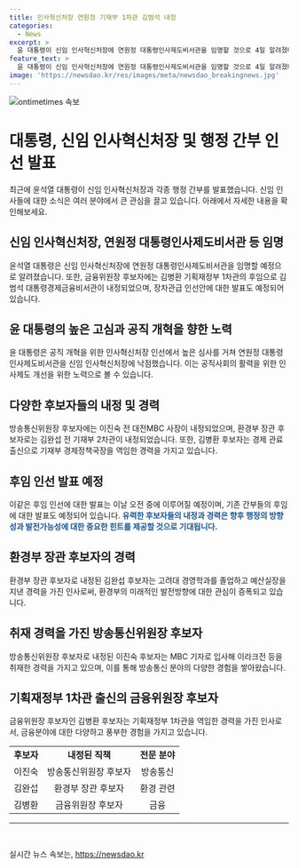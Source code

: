 ```yaml
---
title: 인사혁신처장 연원정 기재부 1차관 김범석 내정
categories:
  - News
excerpt: >
  윤 대통령이 신임 인사혁신처장에 연원정 대통령인사제도비서관을 임명할 것으로 4일 알려졌다. 김병환 기획재정부 1차관이 금융위원장 후보자에 내정되었고, 김범석 대통령경제금융비서관이 후임으로 내정됐다. 이에 따라 윤 대통령은 장차관급 인선안을 발표할 예정이며, 이들의 인선은 인사제도 개선을 위한 대통령의 노력으로 전망된다. 또한, 방송통신위원장 후보자로는 이진숙 전 대전MBC 사장을, 환경부 장관 후보자로는 김완섭 전 기재부 2차관을 내정했다.
feature_text: >
  윤 대통령이 신임 인사혁신처장에 연원정 대통령인사제도비서관을 임명할 것으로 4일 알려졌다. 김병환 기획재정부 1차관이 금융위원장 후보자에 내정되었고, 김범석 대통령경제금융비서관이 후임으로 내정됐다. 이에 따라 윤 대통령은 장차관급 인선안을 발표할 예정이며, 이들의 인선은 인사제도 개선을 위한 대통령의 노력으로 전망된다. 또한, 방송통신위원장 후보자로는 이진숙 전 대전MBC 사장을, 환경부 장관 후보자로는 김완섭 전 기재부 2차관을 내정했다.
image: 'https://newsdao.kr/res/images/meta/newsdao_breakingnews.jpg'
---
```


<p><img src="https://newsdao.kr/res/images/meta/newsdao_breakingnews.jpg" alt="ontimetimes 속보" /></p>

<h1>대통령, 신임 인사혁신처장 및 행정 간부 인선 발표</h1>

<p data-ke-size="size16">최근에 윤석열 대통령이 신임 인사혁신처장과 각종 행정 간부를 발표했습니다. 신임 인사들에 대한 소식은 여러 분야에서 큰 관심을 끌고 있습니다. 아래에서 자세한 내용을 확인해보세요.</p>

<h2>신임 인사혁신처장, 연원정 대통령인사제도비서관 등 임명</h2>

<p>윤석열 대통령은 신임 인사혁신처장에 연원정 대통령인사제도비서관을 임명할 예정으로 알려졌습니다. 또한, 금융위원장 후보자에는 김병환 기획재정부 1차관의 후임으로 김범석 대통령경제금융비서관이 내정되었으며, 장차관급 인선안에 대한 발표도 예정되어 있습니다.</p>

<h2>윤 대통령의 높은 고심과 공직 개혁을 향한 노력</h2>

<p>윤 대통령은 공직 개혁을 위한 인사혁신처장 인선에서 높은 심사를 거쳐 연원정 대통령인사제도비서관을 신임 인사혁신처장에 낙점했습니다. 이는 공직사회의 활력을 위한 인사제도 개선을 위한 노력으로 볼 수 있습니다.</p>

<h2>다양한 후보자들의 내정 및 경력</h2>

<p>방송통신위원장 후보자에는 이진숙 전 대전MBC 사장이 내정되었으며, 환경부 장관 후보자로는 김완섭 전 기재부 2차관이 내정되었습니다. 또한, 김병환 후보자는 경제 관료 출신으로 기재부 경제정책국장을 역임한 경력을 가지고 있습니다.</p>

<h2>후임 인선 발표 예정</h2>

<p>이같은 후임 인선에 대한 발표는 이날 오전 중에 이루어질 예정이며, 기존 간부들의 후임에 대한 발표도 예정되어 있습니다. <b><span style="color: #1a5490;">유력한 후보자들의 내정과 경력은 향후 행정의 방향성과 발전가능성에 대한 중요한 힌트를 제공할 것으로 기대됩니다.</span></b></p>

<h2>환경부 장관 후보자의 경력</h2>

<p>환경부 장관 후보자로 내정된 김완섭 후보자는 고려대 경영학과를 졸업하고 예산실장을 지낸 경력을 가진 인사로써, 환경부의 미래적인 발전방향에 대한 관심이 증폭되고 있습니다.</p>

<h2>취재 경력을 가진 방송통신위원장 후보자</h2>

<p>방송통신위원장 후보자로 내정된 이진숙 후보자는 MBC 기자로 입사해 이라크전 등을 취재한 경력을 가지고 있으며, 이를 통해 방송통신 분야의 다양한 경험을 쌓아왔습니다.</p>

<h2>기획재정부 1차관 출신의 금융위원장 후보자</h2>

<p>금융위원장 후보자인 김병환 후보자는 기획재정부 1차관을 역임한 경력을 가진 인사로서, 금융분야에 대한 다양하고 풍부한 경험을 가지고 있습니다.</p>

<table>
    <tr>
        <td style="text-align: center; height: 17px;"><b>후보자</b></td>
        <td style="text-align: center; height: 17px;"><b>내정된 직책</b></td>
        <td style="text-align: center; height: 17px;"><b>전문 분야</b></td>
    </tr>
    <tr>
        <td style="text-align: center; height: 17px;">이진숙</td>
        <td style="text-align: center; height: 17px;">방송통신위원장 후보자</td>
        <td style="text-align: center; height: 17px;">방송통신</td>
    </tr>
    <tr>
        <td style="text-align: center; height: 17px;">김완섭</td>
        <td style="text-align: center; height: 17px;">환경부 장관 후보자</td>
        <td style="text-align: center; height: 17px;">환경 관련</td>
    </tr>
    <tr>
        <td style="text-align: center; height: 17px;">김병환</td>
        <td style="text-align: center; height: 17px;">금융위원장 후보자</td>
        <td style="text-align: center; height: 17px;">금융</td>
    </tr>
</table>

<hr>

<p data-ke-size="size16">&nbsp;</p>
실시간 뉴스 속보는, <a href="https://newsdao.kr" rel="dofollow">https://newsdao.kr</a>


